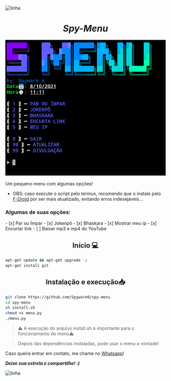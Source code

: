 <img src="https://camo.githubusercontent.com/71b837571c48af3aa60a73dbc9d5936aa359d78efbfa8a6743cbbbc16b80ef4d/68747470733a2f2f63646e2e646973636f72646170702e636f6d2f6174746163686d656e74732f3830353930323039333930363630383138362f3830353931333937323533353539303932322f74656e6f722e676966" alt="linha"/>

<h1 style="text-align: center;"><b><i>Spy-Menu</b></i></h1>

<img src="https://github.com/Spyware0/spy-menu/blob/main/m.png" alt="Banner" title="spy-menu"/>

Um pequeno menu com algumas opções!

- OBS: caso execute o script pelo termux, recomendo que o instale pelo [F-Droid](https://F-Droid.org) por ser mais atualizado, evitando erros indesejáveis...

<h3>Algumas de suas opções:</h3>
- [x] Par ou Ímpar
- [x] Jokenpô
- [x] Bhaskara
- [x] Mostrar meu ip
- [x] Encurtar link 
- [ ] Baixar mp3 e mp4 do YouTube

<h2 style="text-align: center;">Início 💻</h2>

```bash
apt-get update && apt-get upgrade -y
apt-get install git
```

<h2 style="text-align: center;">Instalação e execução📥</h2>

```bash
git clone https://github.com/Spyware0/spy-menu
cd spy-menu
sh install.sh
chmod +x menu.py
./menu.py
```

> ⚠️ A execução do arquivo install.sh é importante para o funcionamento do menu⚠️

> Depois das dependências instaladas, pode usar o menu a vontade!

Caso queira entrar em contato, me chame no <a href="http://wa.me/559885267746">Whatsapp</a>!

<b><i>Deixe sua estrela e compartilhe! :)</b></i>

<img src="https://camo.githubusercontent.com/71b837571c48af3aa60a73dbc9d5936aa359d78efbfa8a6743cbbbc16b80ef4d/68747470733a2f2f63646e2e646973636f72646170702e636f6d2f6174746163686d656e74732f3830353930323039333930363630383138362f3830353931333937323533353539303932322f74656e6f722e676966" alt="linha"/>
